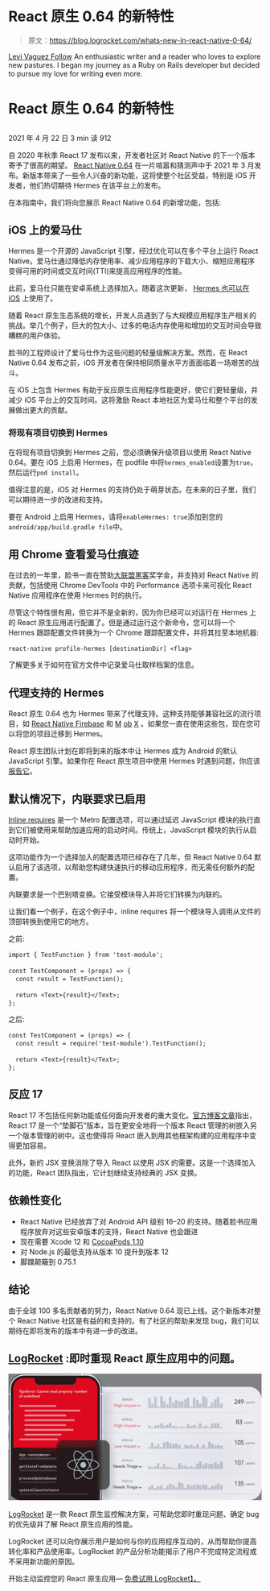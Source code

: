 # React 原生 0.64 的新特性

> 原文：<https://blog.logrocket.com/whats-new-in-react-native-0-64/>

[Levi Vaguez Follow](https://blog.logrocket.com/author/levivaguez/) An enthusiastic writer and a reader who loves to explore new pastures. I began my journey as a Ruby on Rails developer but decided to pursue my love for writing even more.

# React 原生 0.64 的新特性

## 

2021 年 4 月 22 日 3 min 读 912

自 2020 年秋季 React 17 发布以来，开发者社区对 React Native 的下一个版本寄予了很高的期望。 [React Native 0.64](https://reactnative.dev/blog/2021/03/12/version-0.64) 在一片喧嚣和猜测声中于 2021 年 3 月发布。新版本带来了一些令人兴奋的新功能，这将使整个社区受益，特别是 iOS 开发者，他们热切期待 Hermes 在该平台上的发布。

在本指南中，我们将向您展示 React Native 0.64 的新增功能，包括:

## iOS 上的爱马仕

Hermes 是一个开源的 JavaScript 引擎，经过优化可以在多个平台上运行 React Native。爱马仕通过降低内存使用率、减少应用程序的下载大小、缩短应用程序变得可用的时间或交互时间(TTI)来提高应用程序的性能。

此前，爱马仕只能在安卓系统上选择加入。随着这次更新， [Hermes 也可以在 iOS](https://blog.logrocket.com/getting-started-with-hermes-in-react-native/) 上使用了。

随着 React 原生生态系统的增长，开发人员遇到了与大规模应用程序生产相关的挑战。举几个例子，巨大的包大小、过多的电话内存使用和增加的交互时间会导致糟糕的用户体验。

脸书的工程师设计了爱马仕作为这些问题的轻量级解决方案。然而，在 React Native 0.64 发布之前，iOS 开发者在保持相同质量水平方面面临着一场艰苦的战斗。

在 iOS 上包含 Hermes 有助于反应原生应用程序性能更好，使它们更轻量级，并减少 iOS 平台上的交互时间。这将激励 React 本地社区为爱马仕和整个平台的发展做出更大的贡献。

### 将现有项目切换到 Hermes

在将现有项目切换到 Hermes 之前，您必须确保升级项目以使用 React Native 0.64。要在 iOS 上启用 Hermes，在 podfile 中将`hermes_enabled`设置为`true`，然后运行`pod install`。

值得注意的是，iOS 对 Hermes 的支持仍处于萌芽状态。在未来的日子里，我们可以期待进一步的改进和支持。

要在 Android 上启用 Hermes，请将`enableHermes: true`添加到您的`android/app/build.gradle file`中。

## 用 Chrome 查看爱马仕痕迹

在过去的一年里，脸书一直在赞助[大联盟黑客](https://mlh.io/)奖学金，并支持对 React Native 的贡献，包括使用 Chrome DevTools 中的 Performance 选项卡来可视化 React Native 应用程序在使用 Hermes 时的执行。

尽管这个特性很有用，但它并不是全新的，因为你已经可以对运行在 Hermes 上的 React 原生应用进行配置了。但是通过运行这个新命令，您可以将一个 Hermes 跟踪配置文件转换为一个 Chrome 跟踪配置文件，并将其拉至本地机器:

```
react-native profile-hermes [destinationDir] <flag>

```

了解更多关于如何在官方文件中记录爱马仕取样档案的信息。

## 代理支持的 Hermes

React 原生 0.64 也为 Hermes 带来了代理支持。这种支持能够兼容社区的流行项目，如 [React Native Firebase](https://rnfirebase.io/) 和 [M](https://mobx.js.org/README.html) [ob](https://mobx.js.org/README.html) [X](https://mobx.js.org/README.html) 。如果您一直在使用这些包，现在您可以将您的项目迁移到 Hermes。

React 原生团队计划在即将到来的版本中让 Hermes 成为 Android 的默认 JavaScript 引擎。如果你在 React 原生项目中使用 Hermes 时遇到问题，你应该[报告它](https://github.com/facebook/hermes)。

## 默认情况下，内联要求已启用

[Inline requires](https://reactnative.dev/docs/ram-bundles-inline-requires#inline-requires) 是一个 Metro 配置选项，可以通过延迟 JavaScript 模块的执行直到它们被使用来帮助加速应用的启动时间。传统上，JavaScript 模块的执行从启动时开始。

这项功能作为一个选择加入的配置选项已经存在了几年，但 React Native 0.64 默认启用了该选项，以帮助您构建快速执行的移动应用程序，而无需任何额外的配置。

内联要求是一个巴别塔变换。它接受模块导入并将它们转换为内联的。

让我们看一个例子，在这个例子中，inline requires 将一个模块导入调用从文件的顶部转换到使用它的地方。

之前:

```
import { TestFunction } from 'test-module';

const TestComponent = (props) => {
  const result = TestFunction();

  return <Text>{result}</Text>;
};

```

之后:

```
const TestComponent = (props) => {
  const result = require('test-module').TestFunction();

  return <Text>{result}</Text>;
};

```

## 反应 17

React 17 不包括任何新功能或任何面向开发者的重大变化。[官方博客文章](https://reactjs.org/blog/2020/10/20/react-v17.html)指出，React 17 是一个“垫脚石”版本，旨在更安全地将一个版本 React 管理的树嵌入另一个版本管理的树中。这也使得将 React 嵌入到用其他框架构建的应用程序中变得更加容易。

此外，新的 JSX 变换消除了导入 React 以使用 JSX 的需要。这是一个选择加入的功能，React 团队指出，它计划继续支持经典的 JSX 变换。

## 依赖性变化

*   React Native 已经放弃了对 Android API 级别 16–20 的支持。随着脸书应用程序放弃对这些安卓版本的支持，React Native 也会跟进
*   现在需要 Xcode 12 和 [CocoaPods 1.10](https://github.com/CocoaPods/CocoaPods/releases)
*   对 Node.js 的最低支持从版本 10 提升到版本 12
*   脚蹼颠簸到 0.75.1

## 结论

由于全球 100 多名贡献者的努力，React Native 0.64 现已上线。这个新版本对整个 React Native 社区是有益的和支持的。有了社区的帮助来发现 bug，我们可以期待在即将发布的版本中有进一步的改进。

## [LogRocket](https://lp.logrocket.com/blg/react-native-signup) :即时重现 React 原生应用中的问题。

[![](img/110055665562c1e02069b3698e6cc671.png)](https://lp.logrocket.com/blg/react-native-signup)

[LogRocket](https://lp.logrocket.com/blg/react-native-signup) 是一款 React 原生监控解决方案，可帮助您即时重现问题、确定 bug 的优先级并了解 React 原生应用的性能。

LogRocket 还可以向你展示用户是如何与你的应用程序互动的，从而帮助你提高转化率和产品使用率。LogRocket 的产品分析功能揭示了用户不完成特定流程或不采用新功能的原因。

开始主动监控您的 React 原生应用— [免费试用 LogRocket】。](https://lp.logrocket.com/blg/react-native-signup)